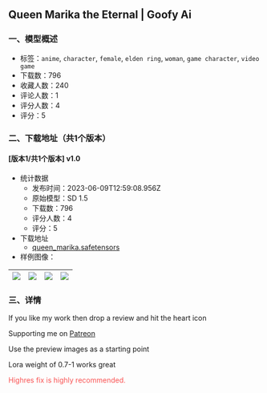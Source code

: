 ## Queen Marika the Eternal | Goofy Ai
### 一、模型概述

- 标签：`anime`, `character`, `female`, `elden ring`, `woman`, `game character`, `video game`
- 下载数：796
- 收藏人数：240
- 评论人数：1
- 评分人数：4
- 评分：5

### 二、下载地址（共1个版本）

#### [版本1/共1个版本] v1.0

- 统计数据
  - 发布时间：2023-06-09T12:59:08.956Z
  - 原始模型：SD 1.5
  - 下载数：796
  - 评分人数：4
  - 评分：5
- 下载地址
  - [queen_marika.safetensors](https://civitai.com/api/download/models/92398)
- 样例图像：

| <img src="https://image.civitai.com/xG1nkqKTMzGDvpLrqFT7WA/eaa1db0f-7151-4a15-b7cc-5f1d8bab9e7b/width=450/1084141.jpeg" /> | <img src="https://image.civitai.com/xG1nkqKTMzGDvpLrqFT7WA/fbfbf2d5-d93a-427f-b035-d1c185aeb488/width=450/1084142.jpeg" /> | <img src="https://image.civitai.com/xG1nkqKTMzGDvpLrqFT7WA/78689214-f080-4b35-8791-ed19b995db42/width=450/1084138.jpeg" /> | <img src="https://image.civitai.com/xG1nkqKTMzGDvpLrqFT7WA/5c616c1c-6e41-4572-b7fb-39407641d6aa/width=450/1084140.jpeg" /> |
| ---- | ---- | ---- | ---- |


### 三、详情
<p>If you like my work then drop a review and hit the heart icon</p><p>Supporting me on <a target="_blank" rel="ugc" href="https://civitai.com/models/81889/patreon.com/goofyai">Patreon</a></p><p>Use the preview images as a starting point</p><p>Lora weight of 0.7-1 works great</p><p><span style="color:rgb(250, 82, 82)">Highres fix is highly recommended.</span></p>
